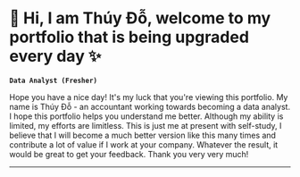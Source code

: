 # 🐳 Hi, I am Thúy Đỗ, welcome to my portfolio that is being upgraded every day ✨
**`Data Analyst (Fresher)`**

Hope you have a nice day! It's my luck that you're viewing this portfolio. My name is Thúy Đỗ - an accountant working towards becoming a data analyst. I hope this portfolio helps you understand me better. 
Although my ability is limited, my efforts are limitless. This is just me at present with self-study, I believe that I will become a much better version like this many times and contribute a lot of value if I work at your company. 
Whatever the result, it would be great to get your feedback. Thank you very very much!

------
